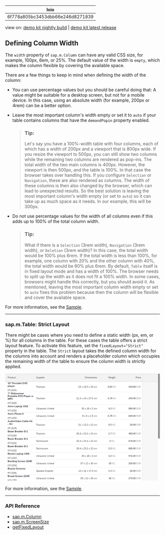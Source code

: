 <!-- loio6f778a805bc3453dbb66e246d8271839 -->

| loio |
| -----|
| 6f778a805bc3453dbb66e246d8271839 |

<div id="loio">

view on: [demo kit nightly build](https://openui5nightly.hana.ondemand.com/#/topic/6f778a805bc3453dbb66e246d8271839) | [demo kit latest release](https://openui5.hana.ondemand.com/#/topic/6f778a805bc3453dbb66e246d8271839)</div>

## Defining Column Width

The `width` property of `sap.m.Column` can have any valid CSS size, for example, 100px, 6em, or 25%. The default value of the width is `empty`, which makes the column flexible by covering the available space.

There are a few things to keep in mind when defining the width of the column:

-   You can use percentage values but you should be careful doing that: A value might be suitable for a desktop screen, but not for a mobile device. In this case, using an absolute width \(for example, 200px or 4rem\) can be a better option.

-   Leave the most important column's width empty or set it to `auto` if your table contains columns that have the `demandPopin` property enabled.

    > ### Tip:  
    > Let's say you have a 100%-width table with four columns, each of which has a width of 200px and a viewport that is 800px wide. If you resize the viewport to 500px, you can still show two columns while the remaining two columns are rendered as pop-ins. The total width of the two main columns is 400px. However, the viewport is then 500px, and the table is 100%. In that case the browser takes over handling this. If you configure `Selection` or `Navigation`, these are also rendered as columns. The width of these columns is then also changed by the browser, which can lead to unexpected results. So the best solution is leaving the most important column's width empty \(or set to `auto`\) so it can take up as much space as it needs. In our example, this will be 300px.

-   Do not use percentage values for the width of all columns even if this adds up to 100% of the total column width.

    > ### Tip:  
    > What if there is a `Selection` \(3rem width\), `Navigation` \(3rem width\), or `Deletion` \(3rem width\)? In this case, the total width would be 100% plus 6rem. If the total width is less than 100%, for example, one column with 20% and the other column with 40%, the total width would be 60% plus 6rem. By default, `Table` itself is in fixed layout mode and has a width of 100%. The browser needs to split up the width as it does not fit a 100% width. In some cases, browsers might handle this correctly, but you should avoid it. As mentioned, leaving the most important column width empty or set to `auto` fixes this problem because then the column will be flexible and cover the available space.


For more information, see the [Sample](https://openui5.hana.ondemand.com/#/sample/sap.m.sample.TableColumnWidth/preview).

***

<a name="loio6f778a805bc3453dbb66e246d8271839__section_sy2_2hg_5pb"/>

### sap.m.Table: Strict Layout

There might be cases where you need to define a static width \(px, em, or %\) for all columns in the table. For these cases the table offers a strict layout feature. To activate this feature, set the `fixedLayout="Strict"` property in the table. The `Strict` layout takes the defined column width for the columns into account and renders a placeholder column which occupies the remaining width of the table to ensure the column width is strictly applied.

![](loiobbde60a7988c47749f431b5ecd6622ef_LowRes.png)

For more information, see the [Sample](https://openui5.hana.ondemand.com/#/entity/sap.m.Table/sample/sap.m.sample.TableStrictLayout). 

***

### API Reference

-   [sap.m.Column](https://openui5.hana.ondemand.com/#/api/sap.m.Column)
-   [sap.m.ScreenSize](https://openui5.hana.ondemand.com/#/api/sap.m.ScreenSize)
-   [getFixedLayout](https://openui5.hana.ondemand.com/#/api/sap.m.Table%23methods/getFixedLayout)

